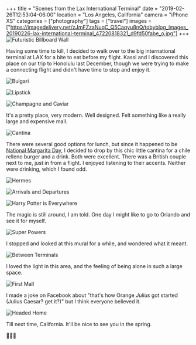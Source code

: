 +++
title = "Scenes from the Lax International Terminal"
date = "2019-02-26T12:53:04-06:00"
location = "Los Angeles, California"
camera = "iPhone XS"
categories = ["photography"]
tags = ["travel"]
images = ["https://imagedelivery.net/zJmFZzaNuqC_Q5Caqyu8nQ/tobyblog_images_20190226-lax-international-terminal_47220818321_d9fd50fabe_o.jpg"]
+++
![Futuristic Billboard Wall](https://imagedelivery.net/zJmFZzaNuqC_Q5Caqyu8nQ/tobyblog_images_20190226-lax-international-terminal_46497439394_d9ebaf5919_o.jpg/fit=scale-down,w=780,sharpen=1,f=auto,q=0.9,slow-connection-quality=0.3)
<!--more-->

Having some time to kill, I decided to walk over to the big international terminal at LAX for a bite to eat before my flight. Kassi and I discovered this place on our trip to Honolulu last December, though we were trying to make a connecting flight and didn't have time to stop and enjoy it. 

![Bulgari](https://imagedelivery.net/zJmFZzaNuqC_Q5Caqyu8nQ/tobyblog_images_20190226-lax-international-terminal_47220818201_4d34d68ece_o.jpg/fit=scale-down,w=780,sharpen=1,f=auto,q=0.9,slow-connection-quality=0.3)

![Lipstick](https://imagedelivery.net/zJmFZzaNuqC_Q5Caqyu8nQ/tobyblog_images_20190226-lax-international-terminal_47220817871_33a7713ab4_o.jpg/fit=scale-down,w=780,sharpen=1,f=auto,q=0.9,slow-connection-quality=0.3)

![Champagne and Caviar](https://imagedelivery.net/zJmFZzaNuqC_Q5Caqyu8nQ/tobyblog_images_20190226-lax-international-terminal_47220818321_d9fd50fabe_o.jpg/fit=scale-down,w=780,sharpen=1,f=auto,q=0.9,slow-connection-quality=0.3)

It's a pretty place, very modern. Well designed. Felt something like a really large and expensive mall. 

![Cantina](https://imagedelivery.net/zJmFZzaNuqC_Q5Caqyu8nQ/tobyblog_images_20190226-lax-international-terminal_47220818931_0dfd5a654c_o.jpg/fit=scale-down,w=780,sharpen=1,f=auto,q=0.9,slow-connection-quality=0.3)

There were several good options for lunch, but since it happened to be [National Margarita Day](https://nationaldaycalendar.com/national-margarita-day-february-22/), I decided to drop by this chic little cantina for a chile relleno burger and a drink. Both were excellent. There was a British couple next to me, just in from a flight. I enjoyed listening to their accents. Neither were drinking, which I found odd.

![Hermes](https://imagedelivery.net/zJmFZzaNuqC_Q5Caqyu8nQ/tobyblog_images_20190226-lax-international-terminal_47220817701_07c78a026f_o.jpg/fit=scale-down,w=780,sharpen=1,f=auto,q=0.9,slow-connection-quality=0.3)

![Arrivals and Departures](https://imagedelivery.net/zJmFZzaNuqC_Q5Caqyu8nQ/tobyblog_images_20190226-lax-international-terminal_47220819551_f1f15633c0_o.jpg/fit=scale-down,w=780,sharpen=1,f=auto,q=0.9,slow-connection-quality=0.3)

![Harry Potter is Everywhere](https://imagedelivery.net/zJmFZzaNuqC_Q5Caqyu8nQ/tobyblog_images_20190226-lax-international-terminal_47220819891_4e7180717d_o.jpg/fit=scale-down,w=780,sharpen=1,f=auto,q=0.9,slow-connection-quality=0.3)

The magic is still around, I am told. One day I might like to go to Orlando and see it for myself.

![Super Powers](https://imagedelivery.net/zJmFZzaNuqC_Q5Caqyu8nQ/tobyblog_images_20190226-lax-international-terminal_47168746972_1dbc3573d0_o.jpg/fit=scale-down,w=780,sharpen=1,f=auto,q=0.9,slow-connection-quality=0.3)

I stopped and looked at this mural for a while, and wondered what it meant.

![Between Terminals](https://imagedelivery.net/zJmFZzaNuqC_Q5Caqyu8nQ/tobyblog_images_20190226-lax-international-terminal_47168747542_151c74d1cc_o.jpg/fit=scale-down,w=780,sharpen=1,f=auto,q=0.9,slow-connection-quality=0.3)

I loved the light in this area, and the feeling of being alone in such a large space. 

![First Mall](https://imagedelivery.net/zJmFZzaNuqC_Q5Caqyu8nQ/tobyblog_images_20190226-lax-international-terminal_47220820451_519c5632fc_o.jpg/fit=scale-down,w=780,sharpen=1,f=auto,q=0.9,slow-connection-quality=0.3)

I made a joke on Facebook about "that's how Orange *Julius* got started (Julius Caesar? get it?)" but I think everyone believed it.

![Headed Home](https://imagedelivery.net/zJmFZzaNuqC_Q5Caqyu8nQ/tobyblog_images_20190226-lax-international-terminal_40255858743_edde2eba88_o.jpg/fit=scale-down,w=780,sharpen=1,f=auto,q=0.9,slow-connection-quality=0.3)

Till next time, California. It'll be nice to see you in the spring.

🐝🌸🐝

